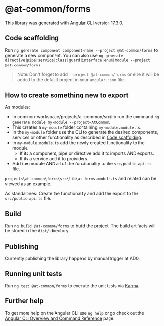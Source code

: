 # @at-common/forms

This library was generated with [Angular CLI](https://github.com/angular/angular-cli) version 17.3.0.

## Code scaffolding

Run `ng generate component component-name --project @at-common/forms` to generate a new component. You can also use `ng generate directive|pipe|service|class|guard|interface|enum|module --project @at-common/forms`.

> Note: Don't forget to add `--project @at-common/forms` or else it will be added to the default project in your `angular.json` file.

## How to create something new to export

As modules:

- In common-workspace/projects/at-common/src/lib run the command `ng generate module my-module --project=AtCommon`.
- This creates a `my-module` folder containing `my-module.module.ts`.
- In the `my-module` folder use the CLI to generate the desired components, services or other functionality as described in [Code scaffolding](#code-scaffolding).
- In `my-module.module.ts` add the newly created functionality to the module.
  - If its a component, pipe or directive add it to imports AND exports.
  - If its a service add it to proividers.
- Add the module AND all of the functionality to the `src/public-api.ts` file.

`projects\at-common\forms\src\lib\at-forms.module.ts` and related can be viewed as an example.

As standalones:
Create the functionality and add the export to the `src/public-api.ts` file.

## Build

Run `ng build @at-common/forms` to build the project. The build artifacts will be stored in the `dist/` directory.

## Publishing

Currently publishing the library happens by manual trigger at ADO.

## Running unit tests

Run `ng test @at-common/forms` to execute the unit tests via [Karma](https://karma-runner.github.io).

## Further help

To get more help on the Angular CLI use `ng help` or go check out the [Angular CLI Overview and Command Reference](https://angular.io/cli) page.

